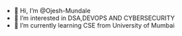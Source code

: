 - 👋 Hi, I’m @Ojesh-Mundale
- 👀 I’m interested in DSA,DEVOPS AND CYBERSECURITY
- 🌱 I’m currently learning CSE from University of Mumbai
